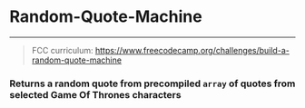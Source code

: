 # Random-Quote-Machine

----

> FCC curriculum: https://www.freecodecamp.org/challenges/build-a-random-quote-machine

### Returns a random quote from precompiled `array` of quotes from selected Game Of Thrones characters